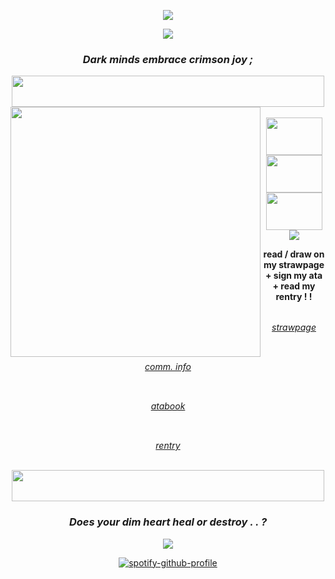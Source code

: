 <div align="center">
  
  ![](https://komarev.com/ghpvc/?username=your-github-username&color=4B71B6&style=plastic)
  
<div align="center"> 
  <img src="https://64.media.tumblr.com/7414c6ef681cab0fd2a1927f3282bd62/18f8f3d97b907766-f8/s2048x3072/7111f35ac0e69950f3cede6f67c2e8805848b857.pnj">
  
### <p align="center"> <i> Dark minds embrace crimson joy ; </i> </p>
<img align="center" src="https://64.media.tumblr.com/d67bbd34671e58babef4d81b2aaf1bdf/d380fff22bb5d32d-53/s2048x3072/269e914b9200539f569e077e48f481ab11b90898.pnj" width="500" height="50">

<div>
  <img align="left" src="https://64.media.tumblr.com/ac4c406d8cd9cefc180fb05fc81d26b1/tumblr_prpctzkzvF1rcpq6ao1_400.gifv" width="400" height="400">
  <br>
  <img align="center" src="https://64.media.tumblr.com/e658bea23833000e0fc07c016e2d1488/f1413ef45abf2485-7d/s100x200/299f80bd3a7705491033decba75cf03f3647b88b.pnj" width="90" height="60"> <img align="center" src="https://64.media.tumblr.com/e39036ecf9b7a15baaf09d002cb8d122/f1413ef45abf2485-73/s100x200/85a58bf5b5f087f1ad8b654ecc412170736e6bc1.gifv" width="90" height="60">  <img align="center" src="https://64.media.tumblr.com/81aa99e18bb73c638b8312c799ab953e/f1413ef45abf2485-61/s100x200/0bd9497a3a804d70b4e48d2b53ddb984d21a72f7.pnj" width="90" height="60"> 
  <br>
  <img align="center" src="https://64.media.tumblr.com/85129797db53bb94ef7fe6f061c07c6d/7fd8de99c27e763a-c8/s250x400/8ba53e60b9deb61159c7a00d174faaf0f39c5668.gifv">
<p>
  <div align="center">
  <strong>read / draw on my strawpage + sign my ata + read my rentry ! !</strong>
  <br>
  <br>

  <img src="https://64.media.tumblr.com/6a61e777ded58f0bcc9f863993bbe4df/db7ce6708c01e3ab-8a/s75x75_c1/5b2d1d7f7bcc713a858d8c15a115ecb8727589ab.gifv" width="15" height="15"><i>[strawpage](https://devil-may-cry-3.straw.page/)</i><img src="https://64.media.tumblr.com/6a61e777ded58f0bcc9f863993bbe4df/db7ce6708c01e3ab-8a/s75x75_c1/5b2d1d7f7bcc713a858d8c15a115ecb8727589ab.gifv" width="15" height="15">

 <br>

  <img src="https://64.media.tumblr.com/185baa39ca40efe53f25d90b769b3edf/c5e516b88dce7159-1f/s75x75_c1/950db2ae159e1582c02b821a9d0f11b15851ba40.gifv" width="15" height="15"><i>[comm. info](https://gravescomminfo.straw.page/)</i><img src="https://64.media.tumblr.com/185baa39ca40efe53f25d90b769b3edf/c5e516b88dce7159-1f/s75x75_c1/950db2ae159e1582c02b821a9d0f11b15851ba40.gifv" width="15" height="15">
  
  <br>

  
  <img src="https://64.media.tumblr.com/7209af3408526716f17e48fdcfd5cf84/e0b92b6160ec4cbf-d0/s75x75_c1/c5bc47a8900907797a972cd5ceae3b74820729cf.gifv" width="15" height="15"><i>[atabook](https://perfectmvchine.atabook.org/)</i><img src="https://64.media.tumblr.com/7209af3408526716f17e48fdcfd5cf84/e0b92b6160ec4cbf-d0/s75x75_c1/c5bc47a8900907797a972cd5ceae3b74820729cf.gifv" width="15" height="15">

  <br>

  <img src="https://64.media.tumblr.com/3ee12821a87899c8fb333ffb1d65c02f/e0b92b6160ec4cbf-19/s75x75_c1/9272cb2b2a0cb27a279697d5b7e8217fcee6478d.gifv" width="15" height="15"><i>[rentry](https://rentry.co/PERFECTMVCHINE)</i><img src="https://64.media.tumblr.com/3ee12821a87899c8fb333ffb1d65c02f/e0b92b6160ec4cbf-19/s75x75_c1/9272cb2b2a0cb27a279697d5b7e8217fcee6478d.gifv" width="15" height="15">
</p>

  <br>
   
<div align="center"> 
  
  <img align="center" src="https://64.media.tumblr.com/d67bbd34671e58babef4d81b2aaf1bdf/d380fff22bb5d32d-53/s2048x3072/269e914b9200539f569e077e48f481ab11b90898.pnj" width="500" height="50">
  
  ### <p align="center"> <i> Does your dim heart heal or destroy . . ? </i> </p>

<div align="center"> 
  <img src="https://64.media.tumblr.com/7414c6ef681cab0fd2a1927f3282bd62/18f8f3d97b907766-f8/s2048x3072/7111f35ac0e69950f3cede6f67c2e8805848b857.pnj">
  
  [![spotify-github-profile](https://spotify-github-profile.kittinanx.com/api/view?uid=b62qk1bx8m7sa1fcnayilckim&cover_image=true&theme=novatorem&show_offline=false&background_color=121212&interchange=false&bar_color=ffffff&bar_color_cover=false)](https://github.com/kittinan/spotify-github-profile)
